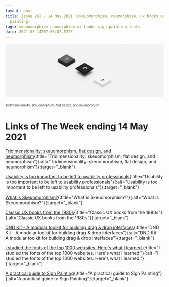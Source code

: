 ```yaml
---
layout: post
title: Issue 262 - 14 May 2021 (skeuomorphism, neumorphism, ux books and sign
  painting)
tags: skeuomorphism neumorphism ux books sign painting fonts
date: 2021-05-14T07:06:02.572Z
---
```

![Tridimensionality: skeuomorphism, flat design, and neumorphism](/assets/uploads/issue-262.png "Tridimensionality: skeuomorphism, flat design, and neumorphism")

<sub><sup>Tridimensionality: skeuomorphism, flat design, and neumorphism</sup></sub>

# Links of The Week ending 14 May 2021

[Tridimensionality: skeuomorphism, flat design, and neumorphism](https://uxdesign.cc/tridimensionality-of-skeuomorphism-flat-design-and-neumorphism-bc9d705a5cc7){:title="Tridimensionality: skeuomorphism, flat design, and neumorphism"}{:alt="Tridimensionality: skeuomorphism, flat design, and neumorphism"}{:target="_blank"}

[Usability is too important to be left to usability professionals](https://uxdesign.cc/we-are-all-designers-25505d144e8f){:title="Usability is too important to be left to usability professionals"}{:alt="Usability is too important to be left to usability professionals"}{:target="_blank"}

[What is Skeuomorphism?](https://www.interaction-design.org/literature/topics/skeuomorphism){:title="What is Skeuomorphism?"}{:alt="What is Skeuomorphism?"}{:target="_blank"}

[Classic UX books from the 1980s](https://uxdesign.cc/classic-ux-book-from-the-1980s-ed4151a166ab){:title="Classic UX books from the 1980s"}{:alt="Classic UX books from the 1980s"}{:target="_blank"}

[DND Kit - A modular toolkit for building drag & drop interfaces](https://dndkit.com/){:title="DND Kit - A modular toolkit for building drag & drop interfaces"}{:alt="DND Kit - A modular toolkit for building drag & drop interfaces"}{:target="_blank"}

[I studied the fonts of the top 1000 websites. Here's what I learned.](https://dribbble.com/stories/2021/04/26/web-design-data-fonts){:title="I studied the fonts of the top 1000 websites. Here's what I learned."}{:alt="I studied the fonts of the top 1000 websites. Here's what I learned."}{:target="_blank"}

[A practical guide to Sign Painting](https://www.creativeboom.com/features/signpainters/){:title="A practical guide to Sign Painting"}{:alt="A practical guide to Sign Painting"}{:target="_blank"}